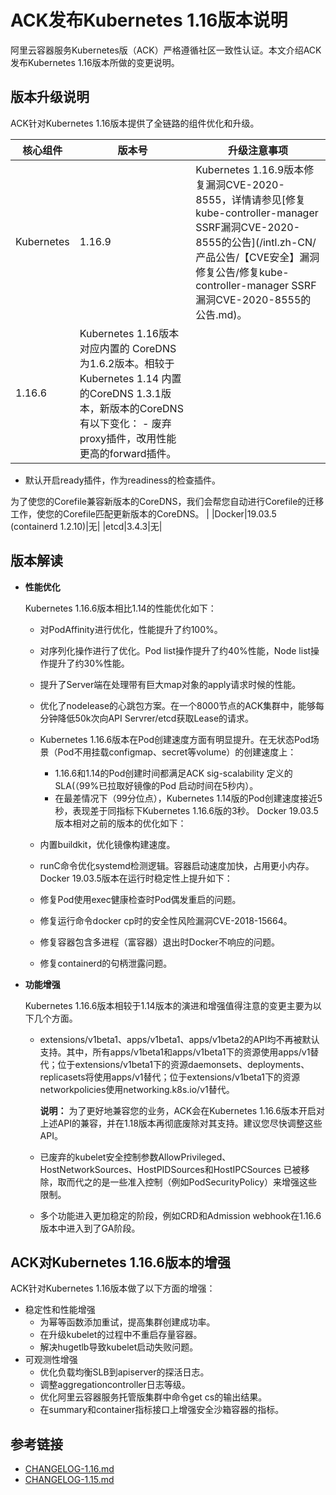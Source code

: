# ACK发布Kubernetes 1.16版本说明

阿里云容器服务Kubernetes版（ACK）严格遵循社区一致性认证。本文介绍ACK发布Kubernetes 1.16版本所做的变更说明。

## 版本升级说明

ACK针对Kubernetes 1.16版本提供了全链路的组件优化和升级。

|核心组件|版本号|升级注意事项|
|----|---|------|
|Kubernetes|1.16.9|Kubernetes 1.16.9版本修复漏洞CVE-2020-8555，详情请参见[修复kube-controller-manager SSRF漏洞CVE-2020-8555的公告](/intl.zh-CN/产品公告/【CVE安全】漏洞修复公告/修复kube-controller-manager SSRF漏洞CVE-2020-8555的公告.md)。|
|1.16.6|Kubernetes 1.16版本对应内置的 CoreDNS为1.6.2版本。相较于Kubernetes 1.14 内置的CoreDNS 1.3.1版本，新版本的CoreDNS有以下变化： -   废弃proxy插件，改用性能更高的forward插件。
-   默认开启ready插件，作为readiness的检查插件。

为了使您的Corefile兼容新版本的CoreDNS，我们会帮您自动进行Corefile的迁移工作，使您的Corefile匹配更新版本的CoreDNS。 |
|Docker|19.03.5 \(containerd 1.2.10\)|无|
|etcd|3.4.3|无|

## 版本解读

-   **性能优化**

    Kubernetes 1.16.6版本相比1.14的性能优化如下：

    -   对PodAffinity进行优化，性能提升了约100%。
    -   对序列化操作进行了优化。Pod list操作提升了约40%性能，Node list操作提升了约30%性能。
    -   提升了Server端在处理带有巨大map对象的apply请求时候的性能。
    -   优化了nodelease的心跳包方案。在一个8000节点的ACK集群中，能够每分钟降低50k次向API Servrer/etcd获取Lease的请求。
    -   Kubernetes 1.16.6版本在Pod创建速度方面有明显提升。在无状态Pod场景（Pod不用挂载configmap、secret等volume）的创建速度上：
        -   1.16.6和1.14的Pod创建时间都满足ACK sig-scalability 定义的SLA\(（99%已拉取好镜像的Pod 启动时间在5秒内）。
        -   在最差情况下（99分位点），Kubernetes 1.14版的Pod创建速度接近5秒，表现差于同指标下Kubernetes 1.16.6版的3秒。
    Docker 19.03.5版本相对之前的版本的优化如下：

    -   内置buildkit，优化镜像构建速度。
    -   runC命令优化systemd检测逻辑。容器启动速度加快，占用更小内存。
    Docker 19.03.5版本在运行时稳定性上提升如下：

    -   修复Pod使用exec健康检查时Pod偶发重启的问题。
    -   修复运行命令docker cp时的安全性风险漏洞CVE-2018-15664。
    -   修复容器包含多进程（富容器）退出时Docker不响应的问题。
    -   修复containerd的句柄泄露问题。
-   **功能增强**

    Kubernetes 1.16.6版本相较于1.14版本的演进和增强值得注意的变更主要为以下几个方面。

    -   extensions/v1beta1、apps/v1beta1、apps/v1beta2的API均不再被默认支持。其中，所有apps/v1beta1和apps/v1beta1下的资源使用apps/v1替代；位于extensions/v1beta1下的资源daemonsets、deployments、replicasets将使用apps/v1替代；位于extensions/v1beta1下的资源networkpolicies使用networking.k8s.io/v1替代。

        **说明：** 为了更好地兼容您的业务，ACK会在Kubernetes 1.16.6版本开启对上述API的兼容，并在1.18版本再彻底废除对其支持。建议您尽快调整这些API。

    -   已废弃的kubelet安全控制参数AllowPrivileged、HostNetworkSources、HostPIDSources和HostIPCSources 已被移除，取而代之的是一些准入控制（例如PodSecurityPolicy）来增强这些限制。
    -   多个功能进入更加稳定的阶段，例如CRD和Admission webhook在1.16.6版本中进入到了GA阶段。

## ACK对Kubernetes 1.16.6版本的增强

ACK针对Kubernetes 1.16版本做了以下方面的增强：

-   稳定性和性能增强
    -   为幂等函数添加重试，提高集群创建成功率。
    -   在升级kubelet的过程中不重启存量容器。
    -   解决hugetlb导致kubelet启动失败问题。
-   可观测性增强
    -   优化负载均衡SLB到apiserver的探活日志。
    -   调整aggregationcontroller日志等级。
    -   优化阿里云容器服务托管版集群中命令get cs的输出结果。
    -   在summary和container指标接口上增强安全沙箱容器的指标。

## 参考链接

-   [CHANGELOG-1.16.md](https://github.com/kubernetes/kubernetes/blob/master/CHANGELOG/CHANGELOG-1.16.md)
-   [CHANGELOG-1.15.md](https://github.com/kubernetes/kubernetes/blob/master/CHANGELOG/CHANGELOG-1.15.md)


